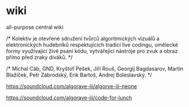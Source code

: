 wiki
====
all-purpose central wiki

/* Kolektiv je otevřené sdružení tvůrců algoritmických vizuálů a elektronických hudebníků respektujících tradici live codingu, umělecké formy využívající živé psaní kódu, vytvářející nástroje pro zvuk a obraz přímo před zraky diváků. */

/* Michal Cáb, GND, Kryštof Pešek, Jiří Rouš, Georgij Bagdasarov, Martin Blažíček, Petr Zábrodský, Erik Bartoš, Andrej Boleslavský. */


https://soundcloud.com/algorave-iii/algorve-iii-neone

https://soundcloud.com/algorave-iii/code-for-lunch
